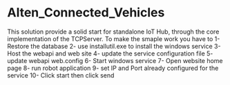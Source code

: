 # Alten_Connected_Vehicles
This solution provide a solid start for standalone IoT Hub, through the core implementation of the TCPServer.
To make the smaple work you have to 
1- Restore the database 
2- use installutil.exe to install the windows service
3- Host the webapi and web site 
4- update the service configuration file 
5- update webapi web.config 
6- Start windows service
7- Open website home page
8- run robot application
9- set IP and Port already configured for the service 
10- Click start then click send
